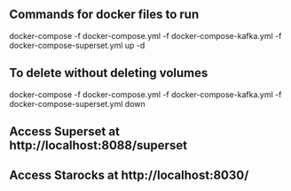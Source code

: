 ## Commands for docker files to run
docker-compose -f docker-compose.yml -f docker-compose-kafka.yml -f docker-compose-superset.yml up -d

## To delete without deleting volumes
docker-compose -f docker-compose.yml -f docker-compose-kafka.yml -f docker-compose-superset.yml down

## Access Superset at http://localhost:8088/superset
## Access Starocks at http://localhost:8030/
